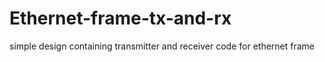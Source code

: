 # Ethernet-frame-tx-and-rx
simple design containing transmitter and receiver code for ethernet frame
